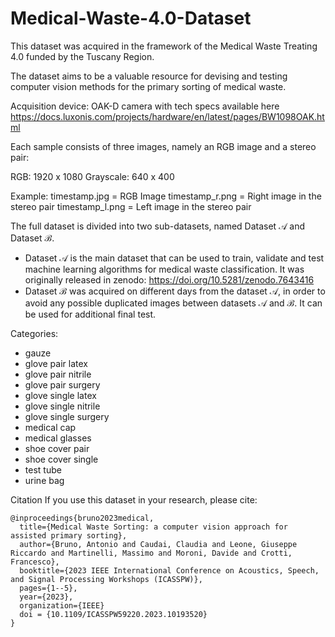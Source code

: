 # Medical-Waste-4.0-Dataset
This dataset was acquired in the framework of the Medical Waste Treating 4.0 funded by the Tuscany Region.

The dataset aims to be a valuable resource for devising and testing computer vision methods for the primary sorting of medical waste.

Acquisition device: OAK-D camera with tech specs available here https://docs.luxonis.com/projects/hardware/en/latest/pages/BW1098OAK.html

Each sample consists of three images, namely an RGB image and a stereo pair:

RGB: 1920 x 1080
Grayscale: 640 x 400 

Example:
timestamp.jpg = RGB Image
timestamp_r.png = Right image in the stereo pair
timestamp_l.png = Left image in the stereo pair

The full dataset is divided into two sub-datasets, named Dataset $\mathcal{A}$ and Dataset $\mathcal{B}$.
- Dataset $\mathcal{A}$ is the main dataset that can be used to train, validate and test machine learning algorithms for medical waste classification. It was originally released in zenodo: https://doi.org/10.5281/zenodo.7643416
- Dataset $\mathcal{B}$ was acquired  on different days from the dataset $\mathcal{A}$, in order to avoid any possible duplicated images between datasets $\mathcal{A}$ and $\mathcal{B}$. It can be used for additional final test.

Categories:
- gauze
- glove pair latex
- glove pair nitrile
- glove pair surgery
- glove single latex
- glove single nitrile
- glove single surgery
- medical cap
- medical glasses
- shoe cover pair
- shoe cover single
- test tube
- urine bag

 Citation
If you use this dataset in your research, please cite:

```
@inproceedings{bruno2023medical,
  title={Medical Waste Sorting: a computer vision approach for assisted primary sorting},
  author={Bruno, Antonio and Caudai, Claudia and Leone, Giuseppe Riccardo and Martinelli, Massimo and Moroni, Davide and Crotti, Francesco},
  booktitle={2023 IEEE International Conference on Acoustics, Speech, and Signal Processing Workshops (ICASSPW)},
  pages={1--5},
  year={2023},
  organization={IEEE}
  doi = {10.1109/ICASSPW59220.2023.10193520}
}
```
